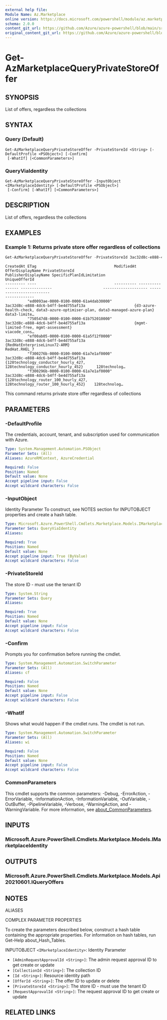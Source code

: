 ```yaml
---
external help file: 
Module Name: Az.Marketplace
online version: https://docs.microsoft.com/powershell/module/az.marketplace/get-azmarketplacequeryprivatestoreoffer
schema: 2.0.0
content_git_url: https://github.com/Azure/azure-powershell/blob/main/src/Marketplace/Marketplace/help/Get-AzMarketplaceQueryPrivateStoreOffer.md
original_content_git_url: https://github.com/Azure/azure-powershell/blob/main/src/Marketplace/Marketplace/help/Get-AzMarketplaceQueryPrivateStoreOffer.md
---
```


# Get-AzMarketplaceQueryPrivateStoreOffer

## SYNOPSIS
List of offers, regardless the collections

## SYNTAX

### Query (Default)
```
Get-AzMarketplaceQueryPrivateStoreOffer -PrivateStoreId <String> [-DefaultProfile <PSObject>] [-Confirm]
 [-WhatIf] [<CommonParameters>]
```

### QueryViaIdentity
```
Get-AzMarketplaceQueryPrivateStoreOffer -InputObject <IMarketplaceIdentity> [-DefaultProfile <PSObject>]
 [-Confirm] [-WhatIf] [<CommonParameters>]
```

## DESCRIPTION
List of offers, regardless the collections

## EXAMPLES

### Example 1: Returns private store offer regardless of collections
```powershell
Get-AzMarketplaceQueryPrivateStoreOffer -PrivateStoreId 3ac32d8c-e888-4dc6-b4ff-be4d755af13a
```

```output
CreatedAt ETag                                   ModifiedAt OfferDisplayName PrivateStoreId                       PublisherDisplayName SpecificPlanIdLimitation                                                     UniqueOfferId
--------- ----                                   ---------- ---------------- --------------                       -------------------- -------------------------                                                     -------------
          "ed0093ae-0000-0100-0000-61a4dab30000"                             3ac32d8c-e888-4dc6-b4ff-be4d755af13a                      {d3-azure-health-check, data3-azure-optimiser-plan, data3-managed-azure-plan} data3-limite…
          "750547d8-0000-0100-0000-61b752010000"                             3ac32d8c-e888-4dc6-b4ff-be4d755af13a                      {mgmt-limited-free, mgmt-assessment}                                          viacode_cons…
          "ef00ab05-0000-0100-0000-61a5f12f0000"                             3ac32d8c-e888-4dc6-b4ff-be4d755af13a                      {RedHatEnterpriseLinux72-ARM}                                                 RedHat.RHEL_7
          "f300276b-0000-0100-0000-61a7e1af0000"                             3ac32d8c-e888-4dc6-b4ff-be4d755af13a                      {128technology_conductor_hourly_427, 128technology_conductor_hourly_452}      128technolog…
          "f300296b-0000-0100-0000-61a7e1af0000"                             3ac32d8c-e888-4dc6-b4ff-be4d755af13a                      {128technology_router_100_hourly_427, 128technology_router_100_hourly_452}    128technolog…

```

This command returns private store offer regardless of collections

## PARAMETERS

### -DefaultProfile
The credentials, account, tenant, and subscription used for communication with Azure.

```yaml
Type: System.Management.Automation.PSObject
Parameter Sets: (All)
Aliases: AzureRMContext, AzureCredential

Required: False
Position: Named
Default value: None
Accept pipeline input: False
Accept wildcard characters: False
```

### -InputObject
Identity Parameter
To construct, see NOTES section for INPUTOBJECT properties and create a hash table.

```yaml
Type: Microsoft.Azure.PowerShell.Cmdlets.Marketplace.Models.IMarketplaceIdentity
Parameter Sets: QueryViaIdentity
Aliases:

Required: True
Position: Named
Default value: None
Accept pipeline input: True (ByValue)
Accept wildcard characters: False
```

### -PrivateStoreId
The store ID - must use the tenant ID

```yaml
Type: System.String
Parameter Sets: Query
Aliases:

Required: True
Position: Named
Default value: None
Accept pipeline input: False
Accept wildcard characters: False
```

### -Confirm
Prompts you for confirmation before running the cmdlet.

```yaml
Type: System.Management.Automation.SwitchParameter
Parameter Sets: (All)
Aliases: cf

Required: False
Position: Named
Default value: None
Accept pipeline input: False
Accept wildcard characters: False
```

### -WhatIf
Shows what would happen if the cmdlet runs.
The cmdlet is not run.

```yaml
Type: System.Management.Automation.SwitchParameter
Parameter Sets: (All)
Aliases: wi

Required: False
Position: Named
Default value: None
Accept pipeline input: False
Accept wildcard characters: False
```

### CommonParameters
This cmdlet supports the common parameters: -Debug, -ErrorAction, -ErrorVariable, -InformationAction, -InformationVariable, -OutVariable, -OutBuffer, -PipelineVariable, -Verbose, -WarningAction, and -WarningVariable. For more information, see [about_CommonParameters](http://go.microsoft.com/fwlink/?LinkID=113216).

## INPUTS

### Microsoft.Azure.PowerShell.Cmdlets.Marketplace.Models.IMarketplaceIdentity

## OUTPUTS

### Microsoft.Azure.PowerShell.Cmdlets.Marketplace.Models.Api20210601.IQueryOffers

## NOTES

ALIASES

COMPLEX PARAMETER PROPERTIES

To create the parameters described below, construct a hash table containing the appropriate properties. For information on hash tables, run Get-Help about_Hash_Tables.


INPUTOBJECT `<IMarketplaceIdentity>`: Identity Parameter
  - `[AdminRequestApprovalId <String>]`: The admin request approval ID to get create or update
  - `[CollectionId <String>]`: The collection ID
  - `[Id <String>]`: Resource identity path
  - `[OfferId <String>]`: The offer ID to update or delete
  - `[PrivateStoreId <String>]`: The store ID - must use the tenant ID
  - `[RequestApprovalId <String>]`: The request approval ID to get create or update

## RELATED LINKS

